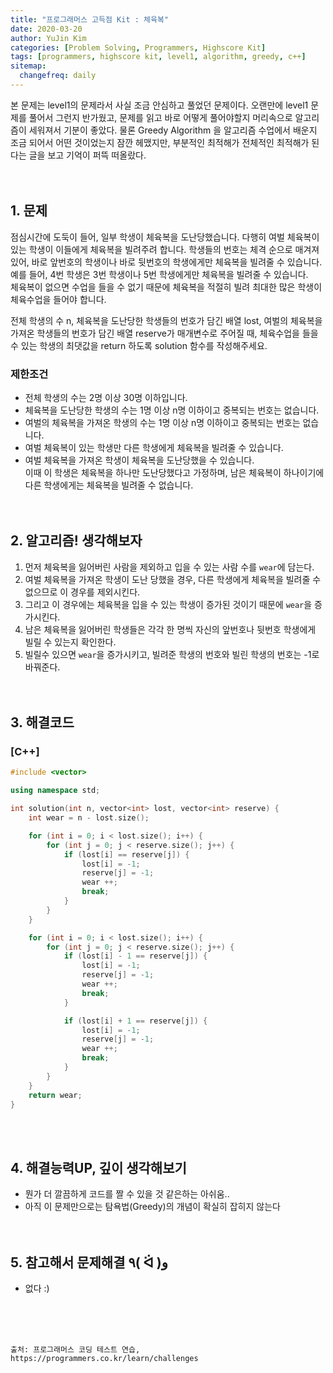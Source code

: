 ```yaml
---
title: "프로그래머스 고득점 Kit : 체육복"
date: 2020-03-20
author: YuJin Kim
categories: [Problem Solving, Programmers, Highscore Kit]
tags: [programmers, highscore kit, level1, algorithm, greedy, c++]
sitemap:
  changefreq: daily
---
```


본 문제는 level1의 문제라서 사실 조금 안심하고 풀었던 문제이다. 오랜만에 level1 문제를 풀어서 그런지 반가웠고, 문제를 읽고 바로 어떻게 풀어야할지 머리속으로 알고리즘이 세워져서 기분이 좋았다. 물론 Greedy Algorithm 을 알고리즘 수업에서 배운지 조금 되어서 어떤 것이었는지 잠깐 헤맸지만, 부분적인 최적해가 전체적인 최적해가 된다는 글을 보고 기억이 퍼뜩 떠올랐다.  
<br/>
<br/>

## 1. 문제

점심시간에 도둑이 들어, 일부 학생이 체육복을 도난당했습니다. 다행히 여벌 체육복이 있는 학생이 이들에게 체육복을 빌려주려 합니다. 학생들의 번호는 체격 순으로 매겨져 있어, 바로 앞번호의 학생이나 바로 뒷번호의 학생에게만 체육복을 빌려줄 수 있습니다.  
예를 들어, 4번 학생은 3번 학생이나 5번 학생에게만 체육복을 빌려줄 수 있습니다.  
체육복이 없으면 수업을 들을 수 없기 때문에 체육복을 적절히 빌려 최대한 많은 학생이 체육수업을 들어야 합니다.

전체 학생의 수 n, 체육복을 도난당한 학생들의 번호가 담긴 배열 lost, 여벌의 체육복을 가져온 학생들의 번호가 담긴 배열 reserve가 매개변수로 주어질 때, 체육수업을 들을 수 있는 학생의 최댓값을 return 하도록 solution 함수를 작성해주세요.

### 제한조건

- 전체 학생의 수는 2명 이상 30명 이하입니다.
- 체육복을 도난당한 학생의 수는 1명 이상 n명 이하이고 중복되는 번호는 없습니다.
- 여벌의 체육복을 가져온 학생의 수는 1명 이상 n명 이하이고 중복되는 번호는 없습니다.
- 여벌 체육복이 있는 학생만 다른 학생에게 체육복을 빌려줄 수 있습니다.
- 여벌 체육복을 가져온 학생이 체육복을 도난당했을 수 있습니다.  
  이때 이 학생은 체육복을 하나만 도난당했다고 가정하며, 남은 체육복이 하나이기에 다른 학생에게는 체육복을 빌려줄 수 없습니다.
  <br/><br/><br/>

## 2. 알고리즘! 생각해보자

1. 먼저 체육복을 잃어버린 사람을 제외하고 입을 수 있는 사람 수를 `wear`에 담는다.
2. 여벌 체육복을 가져온 학생이 도난 당했을 경우, 다른 학생에게 체육복을 빌려줄 수 없으므로 이 경우를 제외시킨다.
3. 그리고 이 경우에는 체육복을 입을 수 있는 학생이 증가된 것이기 때문에 `wear`을 증가시킨다.
4. 남은 체육복을 잃어버린 학생들은 각각 한 명씩 자신의 앞번호나 뒷번호 학생에게 빌릴 수 있는지 확인한다.
5. 빌릴수 있으면 `wear`을 증가시키고, 빌려준 학생의 번호와 빌린 학생의 번호는 -1로 바꿔준다.  
   <br/><br/>

## 3. 해결코드

### [C++]

```c++
#include <vector>

using namespace std;

int solution(int n, vector<int> lost, vector<int> reserve) {
    int wear = n - lost.size();

    for (int i = 0; i < lost.size(); i++) {
        for (int j = 0; j < reserve.size(); j++) {
            if (lost[i] == reserve[j]) {
                lost[i] = -1;
                reserve[j] = -1;
                wear ++;
                break;
            }
        }
    }

    for (int i = 0; i < lost.size(); i++) {
        for (int j = 0; j < reserve.size(); j++) {
            if (lost[i] - 1 == reserve[j]) {
                lost[i] = -1;
                reserve[j] = -1;
                wear ++;
                break;
            }

            if (lost[i] + 1 == reserve[j]) {
                lost[i] = -1;
                reserve[j] = -1;
                wear ++;
                break;
            }
        }
    }
    return wear;
}
```

<br/><br/>

## 4. 해결능력UP, 깊이 생각해보기

- 뭔가 더 깔끔하게 코드를 짤 수 있을 것 같은하는 아쉬움..
- 아직 이 문제만으로는 탐욕법(Greedy)의 개념이 확실히 잡히지 않는다
  <br/><br/><br/>

## 5. 참고해서 문제해결 ٩( ᐛ )و

- 없다 :)

<br/><br/><br/>

```
출처: 프로그래머스 코딩 테스트 연습, https://programmers.co.kr/learn/challenges
```

